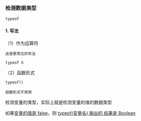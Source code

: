 ### 检测数据类型

`typeof`

#### 1. 写法

（1）作为运算符

    这是更常见的写法

  `typeof X`

（2）函数形式

   `typeof()`

    函数形式不常用

检测变量的类型，实际上就是检测变量的值的数据类型

如果<u>变量的值是 false</u>，则 <u>typeof(变量名) 输出的 结果是 Boolean</u>


